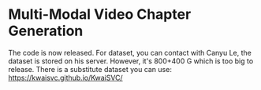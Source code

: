 # Multi-Modal Video Chapter Generation
The code is now released.
For dataset, you can contact with Canyu Le, the dataset is stored on his server. However, it's 800+400 G which is too big to release. There is a substitute dataset you can use: https://kwaisvc.github.io/KwaiSVC/
